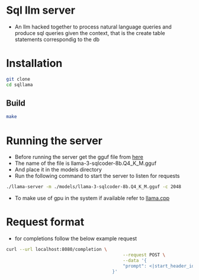 # Sql llm server

* An llm hacked together to process natural language queries and produce sql queries
given the context, that is the create table statements correspondig to the db

# Installation

```bash
git clone
cd sqllama

```

## Build

```bash
make
```

# Running the server

* Before running the server get the gguf file from [here](https://huggingface.co/PrunaAI/defog-llama-3-sqlcoder-8b-GGUF-smashed/tree/main)
* The name of the file is llama-3-sqlcoder-8b.Q4_K_M.gguf
* And place it in the models directory
* Run the following command to start the server to listen for requests

```bash
./llama-server -m ./models/llama-3-sqlcoder-8b.Q4_K_M.gguf -c 2048
```

* To make use of gpu in the system if available refer to [llama.cpp](https://github.com/ggerganov/llama.cpp/)

# Request format

* for completions follow the below example request
```bash
curl --url localhost:8080/completion \
                                            --request POST \
                                            --data '{
                                            "prompt": <|start_header_id|>user<|end_header_id|> Generate a SQL query to answer this question: `{user_question}` {instructions} DDL statements: {create_table_statements}<|eot_id|> <|start_header_id|>assistant<|end_header_id|> The following SQL query best answers the question `{user_question}` \n ``` sql:
                                        }'
```
